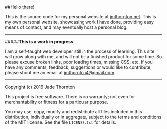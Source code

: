 ##Hello there!

This is the source code for my personal website at [jmthornton.net](jmthornton.net).
This is my own personal website, showcasing work I have done, providing
easy means of contact, and may eventually host a personal blog.

---

#####**This is a work in progress**

I am a self-taught web developer still in the process of learning. This site
will grow along with me, and will not be a finished product for some time. So
please excuse broken links, poor loading times, missing CSS, etc. If you have
any comments, feedback, suggestions or would like to contribute, please shoot
me an email at [jmthornton4@gmail.com](mailto:jmthornton4@gmail.com).

---

Copyright (c) 2016 Jade Thornton

This project is free software.  There is no warranty; not even for
merchantability or fitness for a particular purpose.

You may use, copy, modify and redistribute all files included in this
distribution, individually or in aggregate, subject to the terms and conditions
of the MIT license.  See the file `LICENSE.txt` for details.
